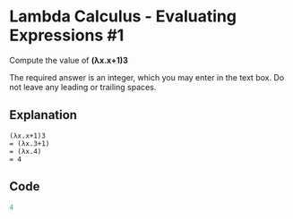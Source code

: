 # Lambda Calculus - Evaluating Expressions #1

Compute the value of **(λx.x+1)3**

The required answer is an integer, which you may enter in the text box. Do not leave any leading or trailing spaces.

## Explanation

    (λx.x+1)3
    = (λx.3+1)
    = (λx.4)
    = 4

## Code

```haskell
4
```